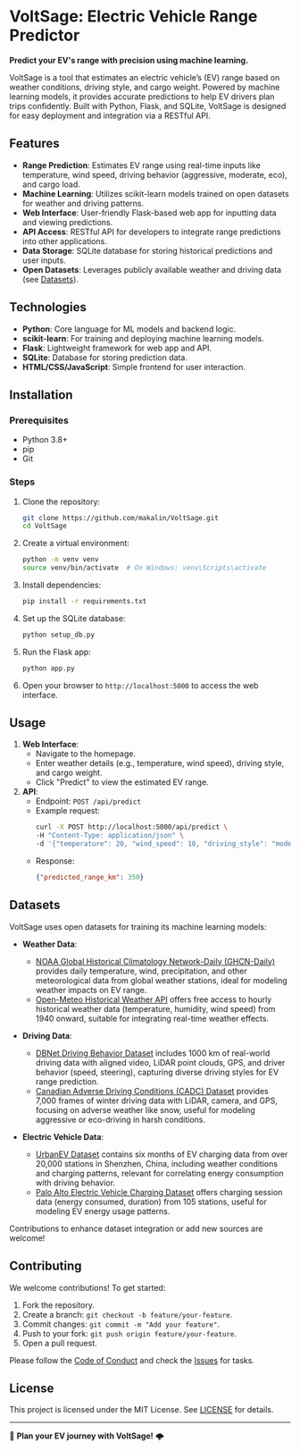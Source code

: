 # VoltSage: Electric Vehicle Range Predictor

**Predict your EV's range with precision using machine learning.**

VoltSage is a tool that estimates an electric vehicle’s (EV) range based on weather conditions, driving style, and cargo weight. Powered by machine learning models, it provides accurate predictions to help EV drivers plan trips confidently. Built with Python, Flask, and SQLite, VoltSage is designed for easy deployment and integration via a RESTful API.

## Features
- **Range Prediction**: Estimates EV range using real-time inputs like temperature, wind speed, driving behavior (aggressive, moderate, eco), and cargo load.
- **Machine Learning**: Utilizes scikit-learn models trained on open datasets for weather and driving patterns.
- **Web Interface**: User-friendly Flask-based web app for inputting data and viewing predictions.
- **API Access**: RESTful API for developers to integrate range predictions into other applications.
- **Data Storage**: SQLite database for storing historical predictions and user inputs.
- **Open Datasets**: Leverages publicly available weather and driving data (see [Datasets](#datasets)).

## Technologies
- **Python**: Core language for ML models and backend logic.
- **scikit-learn**: For training and deploying machine learning models.
- **Flask**: Lightweight framework for web app and API.
- **SQLite**: Database for storing prediction data.
- **HTML/CSS/JavaScript**: Simple frontend for user interaction.

## Installation

### Prerequisites
- Python 3.8+
- pip
- Git

### Steps
1. Clone the repository:
   ```bash
   git clone https://github.com/makalin/VoltSage.git
   cd VoltSage
   ```
2. Create a virtual environment:
   ```bash
   python -m venv venv
   source venv/bin/activate  # On Windows: venv\Scripts\activate
   ```
3. Install dependencies:
   ```bash
   pip install -r requirements.txt
   ```
4. Set up the SQLite database:
   ```bash
   python setup_db.py
   ```
5. Run the Flask app:
   ```bash
   python app.py
   ```
6. Open your browser to `http://localhost:5000` to access the web interface.

## Usage
1. **Web Interface**:
   - Navigate to the homepage.
   - Enter weather details (e.g., temperature, wind speed), driving style, and cargo weight.
   - Click "Predict" to view the estimated EV range.
2. **API**:
   - Endpoint: `POST /api/predict`
   - Example request:
     ```bash
     curl -X POST http://localhost:5000/api/predict \
     -H "Content-Type: application/json" \
     -d '{"temperature": 20, "wind_speed": 10, "driving_style": "moderate", "cargo_weight": 100}'
     ```
   - Response:
     ```json
     {"predicted_range_km": 350}
     ```

## Datasets
VoltSage uses open datasets for training its machine learning models:

- **Weather Data**: 
  - [NOAA Global Historical Climatology Network-Daily (GHCN-Daily)](https://www.ncei.noaa.gov/products/land-based-station/global-historical-climatology-network-daily) provides daily temperature, wind, precipitation, and other meteorological data from global weather stations, ideal for modeling weather impacts on EV range.[](https://light.princeton.edu/datasets/automated_driving_dataset/)
  - [Open-Meteo Historical Weather API](https://open-meteo.com/en/docs/historical-weather-api) offers free access to hourly historical weather data (temperature, humidity, wind speed) from 1940 onward, suitable for integrating real-time weather effects.[](https://www.nature.com/articles/s41597-025-04874-4)

- **Driving Data**:
  - [DBNet Driving Behavior Dataset](http://dbnet.aitrans.online/) includes 1000 km of real-world driving data with aligned video, LiDAR point clouds, GPS, and driver behavior (speed, steering), capturing diverse driving styles for EV range prediction.[](https://medium.com/analytics-vidhya/datasets-for-machine-learning-in-autonomous-vehicles-dd13bae5925b)
  - [Canadian Adverse Driving Conditions (CADC) Dataset](https://cadcd.uwaterloo.ca/) provides 7,000 frames of winter driving data with LiDAR, camera, and GPS, focusing on adverse weather like snow, useful for modeling aggressive or eco-driving in harsh conditions.[](http://cadcd.uwaterloo.ca/)

- **Electric Vehicle Data**:
  - [UrbanEV Dataset](https://www.nature.com/articles/s41597-025-03136-7) contains six months of EV charging data from over 20,000 stations in Shenzhen, China, including weather conditions and charging patterns, relevant for correlating energy consumption with driving behavior.[](https://www.nature.com/articles/s41597-025-04874-4)
  - [Palo Alto Electric Vehicle Charging Dataset](https://data.paloalto.ca.us/datastreams/97212/electric-vehicle-charging-station-usage-july-2011-dec-2020/) offers charging session data (energy consumed, duration) from 105 stations, useful for modeling EV energy usage patterns.[](https://www.sciencedirect.com/science/article/abs/pii/S0306261924001843)

Contributions to enhance dataset integration or add new sources are welcome!

## Contributing
We welcome contributions! To get started:
1. Fork the repository.
2. Create a branch: `git checkout -b feature/your-feature`.
3. Commit changes: `git commit -m "Add your feature"`.
4. Push to your fork: `git push origin feature/your-feature`.
5. Open a pull request.

Please follow the [Code of Conduct](CODE_OF_CONDUCT.md) and check the [Issues](https://github.com/makalin/VoltSage/issues) for tasks.

## License
This project is licensed under the MIT License. See [LICENSE](LICENSE) for details.

---

🚗 **Plan your EV journey with VoltSage!** 🌩️
